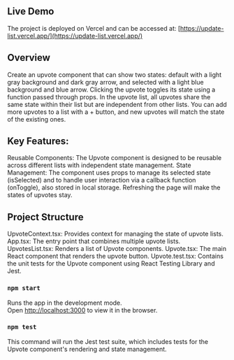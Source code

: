## Live Demo

The project is deployed on Vercel and can be accessed at:
[https://update-list.vercel.app/](https://update-list.vercel.app/)

## Overview
Create an upvote component that can show two states: default with a light gray background and dark gray arrow, and selected with a light blue background and blue arrow. Clicking the upvote toggles its state using a function passed through props. In the upvote list, all upvotes share the same state within their list but are independent from other lists. You can add more upvotes to a list with a + button, and new upvotes will match the state of the existing ones.

## Key Features:
Reusable Components: The Upvote component is designed to be reusable across different lists with independent state management.
State Management: The component uses props to manage its selected state (isSelected) and to handle user interaction via a callback function (onToggle), also stored in local storage. Refreshing the page will make the states of upvotes stay.

## Project Structure
UpvoteContext.tsx: Provides context for managing the state of upvote lists.
App.tsx: The entry point that combines multiple upvote lists.
UpvotesList.tsx: Renders a list of Upvote components.
Upvote.tsx: The main React component that renders the upvote button.
Upvote.test.tsx: Contains the unit tests for the Upvote component using React Testing Library and Jest.

### `npm start`

Runs the app in the development mode.\
Open [http://localhost:3000](http://localhost:3000) to view it in the browser.


### `npm test`

This command will run the Jest test suite, which includes tests for the Upvote component's rendering and state management.
